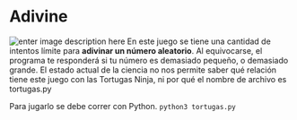 # Adivine
![enter image description here](https://pythondex.com/wp-content/uploads/2022/02/Guess-Number-Higher-OR-Lower-Python-Game.webp)
En este juego se tiene una cantidad de intentos límite para **adivinar un número aleatorio**. Al equivocarse, el programa te responderá si tu número es demasiado pequeño, o demasiado grande. El estado actual de la ciencia no nos permite saber qué relación tiene este juego con las Tortugas Ninja, ni por qué el nombre de archivo es tortugas.py

Para jugarlo se debe correr con Python. `python3 tortugas.py`